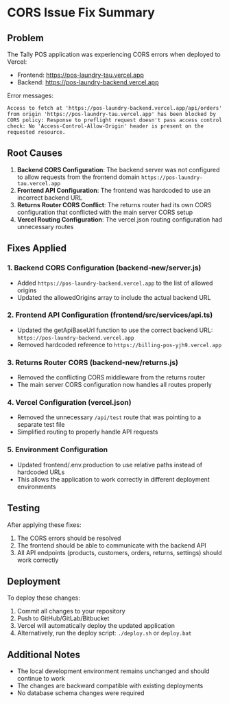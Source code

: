 # CORS Issue Fix Summary

## Problem
The Tally POS application was experiencing CORS errors when deployed to Vercel:
- Frontend: https://pos-laundry-tau.vercel.app
- Backend: https://pos-laundry-backend.vercel.app

Error messages:
```
Access to fetch at 'https://pos-laundry-backend.vercel.app/api/orders' from origin 'https://pos-laundry-tau.vercel.app' has been blocked by CORS policy: Response to preflight request doesn't pass access control check: No 'Access-Control-Allow-Origin' header is present on the requested resource.
```

## Root Causes
1. **Backend CORS Configuration**: The backend server was not configured to allow requests from the frontend domain `https://pos-laundry-tau.vercel.app`
2. **Frontend API Configuration**: The frontend was hardcoded to use an incorrect backend URL
3. **Returns Router CORS Conflict**: The returns router had its own CORS configuration that conflicted with the main server CORS setup
4. **Vercel Routing Configuration**: The vercel.json routing configuration had unnecessary routes

## Fixes Applied

### 1. Backend CORS Configuration (backend-new/server.js)
- Added `https://pos-laundry-backend.vercel.app` to the list of allowed origins
- Updated the allowedOrigins array to include the actual backend URL

### 2. Frontend API Configuration (frontend/src/services/api.ts)
- Updated the getApiBaseUrl function to use the correct backend URL: `https://pos-laundry-backend.vercel.app`
- Removed hardcoded reference to `https://billing-pos-yjh9.vercel.app`

### 3. Returns Router CORS (backend-new/returns.js)
- Removed the conflicting CORS middleware from the returns router
- The main server CORS configuration now handles all routes properly

### 4. Vercel Configuration (vercel.json)
- Removed the unnecessary `/api/test` route that was pointing to a separate test file
- Simplified routing to properly handle API requests

### 5. Environment Configuration
- Updated frontend/.env.production to use relative paths instead of hardcoded URLs
- This allows the application to work correctly in different deployment environments

## Testing
After applying these fixes:
1. The CORS errors should be resolved
2. The frontend should be able to communicate with the backend API
3. All API endpoints (products, customers, orders, returns, settings) should work correctly

## Deployment
To deploy these changes:
1. Commit all changes to your repository
2. Push to GitHub/GitLab/Bitbucket
3. Vercel will automatically deploy the updated application
4. Alternatively, run the deploy script: `./deploy.sh` or `deploy.bat`

## Additional Notes
- The local development environment remains unchanged and should continue to work
- The changes are backward compatible with existing deployments
- No database schema changes were required